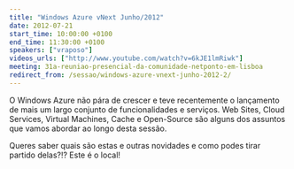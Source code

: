 ```yaml
---
title: "Windows Azure vNext Junho/2012"
date: 2012-07-21
start_time: 10:00:00 +0100
end_time: 11:30:00 +0100
speakers: ["vraposo"]
videos_urls: ["http://www.youtube.com/watch?v=6kJE1lmRiwk"]
meeting: 31a-reuniao-presencial-da-comunidade-netponto-em-lisboa
redirect_from: /sessao/windows-azure-vnext-junho-2012-2/
---
```

O Windows Azure não pára de crescer e teve recentemente o lançamento de mais um largo conjunto de funcionalidades e serviços. Web Sites, Cloud Services, Virtual Machines, Cache e Open-Source são alguns dos assuntos que vamos abordar ao longo desta sessão.

Queres saber quais são estas e outras novidades e como podes tirar partido delas?!? Este é o local!

